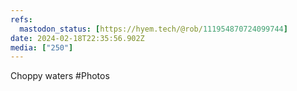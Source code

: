 ```yaml
---
refs:
  mastodon_status: [https://hyem.tech/@rob/111954870724099744]
date: 2024-02-18T22:35:56.902Z
media: ["250"]
---
```


Choppy waters #Photos
